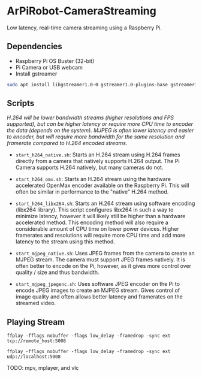 # ArPiRobot-CameraStreaming

Low latency, real-time camera streaming using a Raspberry Pi.

## Dependencies

- Raspberry Pi OS Buster (32-bit)
- Pi Camera or USB webcam
- Install gstreamer

```sh
sudo apt install libgstreamer1.0-0 gstreamer1.0-plugins-base gstreamer1.0-plugins-good gstreamer1.0-plugins-bad gstreamer1.0-plugins-ugly gstreamer1.0-libav gstreamer1.0-doc gstreamer1.0-tools gstreamer1.0-x gstreamer1.0-alsa gstreamer1.0-gl
```


## Scripts

*H.264 will be lower bandwidth streams (higher resolutions and FPS supported), but can be higher latency or require more CPU time to encoder the data (depends on the system). MJPEG is often lower latency and easier to encoder, but will require more bandwidth for the same resolution and framerate compared to H.264 encoded streams.*

- `start_h264_native.sh`: Starts an H.264 stream using H.264 frames directly from a camera that natively supports H.264 output. The Pi Camera supports H.264 natively, but many cameras do not.
- `start_h264_omx.sh`: Starts an H.264 stream using the hardware accelerated OpenMax encoder available on the Raspberry Pi. This will often be similar in performance to the "native" H.264 method.
- `start_h264_libx264.sh`: Starts an H.264 stream using software encoding (libx264 library). This script configures libx264 in such a way to minimize latency, however it will likely still be higher than a hardware accelerated method. This encoding method will also require a considerable amount of CPU time on lower power devices. Higher framerates and resolutions will require more CPU time and add more latency to the stream using this method.

- `start_mjpeg_native.sh`: Uses JPEG frames from the camera to create an MJPEG stream. The camera must support JPEG frames natively. It is often better to encode on the Pi, however, as it gives more control over quality / size and thus bandwidth.
- `start_mjpeg_jpegenc.sh`: Uses software JPEG encoder on the Pi to encode JPEG images to create an MJPEG stream. Gives control of image quality and often allows better latency and framerates on the streamed video.


## Playing Stream

```
ffplay -fflags nobuffer -flags low_delay -framedrop -sync ext tcp://remote_host:5008

ffplay -fflags nobuffer -flags low_delay -framedrop -sync ext udp://localhost:5008
```

TODO: mpv, mplayer, and vlc
